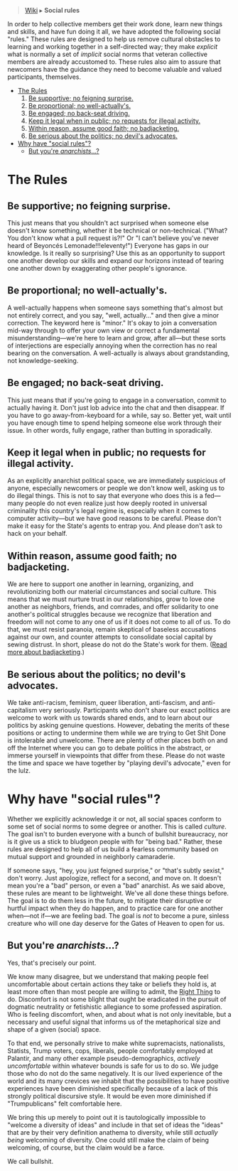 > [Wiki](Home) ▸ **Social rules**

In order to help collective members get their work done, learn new things and skills, and have fun doing it all, we have adopted the following social "rules." These rules are designed to help us remove cultural obstacles to learning and working together in a self-directed way; they make *explicit* what is normally a set of *implicit* social norms that veteran collective members are already accustomed to. These rules also aim to assure that newcomers have the guidance they need to become valuable and valued participants, themselves.

* [The Rules](#the-rules)
    1. [Be supportive; no feigning surprise.](#be-supportive-no-feigning-surprise)
    1. [Be proportional; no well-actually's.](#be-proportional-no-well-actuallys)
    1. [Be engaged; no back-seat driving.](#be-engaged-no-back-seat-driving)
    1. [Keep it legal when in public; no requests for illegal activity.](#keep-it-legal-when-in-public-no-requests-for-illegal-activity)
    1. [Within reason, assume good faith; no badjacketing.](#within-reason-assume-good-faith-no-badjacketing)
    1. [Be serious about the politics; no devil's advocates.](#be-serious-about-the-politics-no-devils-advocates)
* [Why have "social rules"?](#why-have-social-rules)
    * [But you're *anarchists*…?](#but-youre-anarchists)

# The Rules

## Be supportive; no feigning surprise.

This just means that you shouldn't act surprised when someone else doesn't know something, whether it be technical or non-technical. ("What? You don't know what a pull request is?!" Or "I can't believe you've never heard of Beyoncés Lemonade!!!eleventy!") Everyone has gaps in our knowledge. Is it really so surprising? Use this as an opportunity to support one another develop our skills and expand our horizons instead of tearing one another down by exaggerating other people's ignorance.

## Be proportional; no well-actually's.

A well-actually happens when someone says something that's almost but not entirely correct, and you say, "well, actually…" and then give a minor correction. The keyword here is "minor." It's okay to join a conversation mid-way through to offer your own view or correct a fundamental misunderstanding—we're here to learn and grow, after all—but these sorts of interjections are especially annoying when the correction has no real bearing on the conversation. A well-actually is always about grandstanding, not knowledge-seeking.

## Be engaged; no back-seat driving.

This just means that if you're going to engage in a conversation, commit to actually having it. Don't just lob advice into the chat and then disappear. If you have to go away-from-keyboard for a while, say so. Better yet, wait until you have enough time to spend helping someone else work through their issue. In other words, fully engage, rather than butting in sporadically.

## Keep it legal when in public; no requests for illegal activity.

As an explicitly anarchist political space, we are immediately suspicious of anyone, especially newcomers or people we don't know well, asking us to do illegal things. This is not to say that everyone who does this is a fed—many people do not even realize just how deeply rooted in universal criminality this country's legal regime is, especially when it comes to computer activity—but we have good reasons to be careful. Please don't make it easy for the State's agents to entrap you. And please don't ask to hack on your behalf.

## Within reason, assume good faith; no badjacketing.

We are here to support one another in learning, organizing, and revolutionizing both our material circumstances and social culture. This means that we must nurture trust in our relationships, grow to love one another as neighbors, friends, and comrades, and offer solidarity to one another's political struggles because we recognize that liberation and freedom will not come to any one of us if it does not come to all of us. To do that, we must resist paranoia, remain skeptical of baseless accusations against our own, and counter attempts to consolidate social capital by sewing distrust. In short, please do not do the State's work for them. ([Read more about badjacketing](https://twincitiesgdc.org/badjacketing/).)

## Be serious about the politics; no devil's advocates.

We take anti-racism, feminism, queer liberation, anti-fascism, and anti-capitalism very seriously. Participants who don't share our exact politics are welcome to work with us towards shared ends, and to learn about our politics by asking genuine questions. However, debating the merits of these positions or acting to undermine them while we are trying to Get Shit Done is intolerable and unwelcome. There are plenty of other places both on and off the Internet where you can go to debate politics in the abstract, or immerse yourself in viewpoints that differ from these. Please do not waste the time and space we have together by "playing devil's advocate," even for the lulz.

# Why have "social rules"?

Whether we explicitly acknowledge it or not, all social spaces conform to some set of social norms to some degree or another. This is called *culture*. The goal isn't to burden everyone with a bunch of bullshit bureaucracy, nor is it give us a stick to bludgeon people with for "being bad." Rather, these rules are designed to help all of us build a fearless community based on mutual support and grounded in neighborly camaraderie.

If someone says, "hey, you just feigned surprise," or "that's subtly sexist," don't worry. Just apologize, reflect for a second, and move on. It doesn't mean you're a "bad" person, or even a "bad" anarchist. As we said above, these rules are meant to be lightweight. We've all done these things before. The goal is to do them less in the future, to mitigate their disruptive or hurtful impact when they do happen, and to practice care for one another when—not if—we are feeling bad. The goal is *not* to become a pure, sinless creature who will one day deserve for the Gates of Heaven to open for us.

## But you're *anarchists*…?

Yes, that's precisely our point.

We know many disagree, but we understand that making people feel uncomfortable about certain actions they take or beliefs they hold is, at least more often than most people are willing to admit, the [Right Thing](http://catb.org/jargon/html/R/Right-Thing.html) to do. Discomfort is not some blight that ought be eradicated in the pursuit of dogmatic neutrality or fetishistic allegiance to some professed aspiration. Who is feeling discomfort, when, and about what is not only inevitable, but a necessary and useful signal that informs us of the metaphorical size and shape of a given (social) space.

To that end, we personally strive to make white supremacists, nationalists, Statists, Trump voters, cops, liberals, people comfortably employed at Palantir, and many other example pseudo-demographics, *actively uncomfortable* within whatever bounds is safe for us to do so. We judge those who do not do the same negatively. It is our lived experience of the world and its many crevices we inhabit that the possibilities to have positive experiences have been diminished specifically because of a lack of this strongly political discursive style. It would be even more diminished if "Trumpublicans" felt comfortable here.

We bring this up merely to point out it is tautologically impossible to "welcome a diversity of ideas" and include in that set of ideas the "ideas" that are by their very definition anathema to diversity, while still *actually being* welcoming of diversity. One could still make the claim of being welcoming, of course, but the claim would be a farce.

We call bullshit.